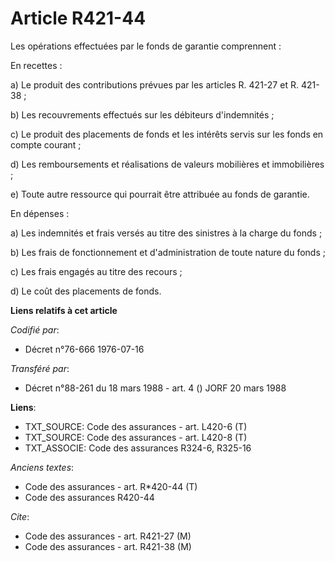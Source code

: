 # Article R421-44

Les opérations effectuées par le fonds de garantie comprennent :

En recettes :

a) Le produit des contributions prévues par les articles R. 421-27 et R. 421-38 ;

b) Les recouvrements effectués sur les débiteurs d'indemnités ;

c) Le produit des placements de fonds et les intérêts servis sur les fonds en compte courant ;

d) Les remboursements et réalisations de valeurs mobilières et immobilières ;

e) Toute autre ressource qui pourrait être attribuée au fonds de garantie.

En dépenses :

a) Les indemnités et frais versés au titre des sinistres à la charge du fonds ;

b) Les frais de fonctionnement et d'administration de toute nature du fonds ;

c) Les frais engagés au titre des recours ;

d) Le coût des placements de fonds.

**Liens relatifs à cet article**

_Codifié par_:

  - Décret n°76-666 1976-07-16

_Transféré par_:

  - Décret n°88-261 du 18 mars 1988 - art. 4 () JORF 20 mars 1988

**Liens**:

  - TXT_SOURCE: Code des assurances - art. L420-6 (T)
  - TXT_SOURCE: Code des assurances - art. L420-8 (T)
  - TXT_ASSOCIE: Code des assurances R324-6, R325-16

_Anciens textes_:

  - Code des assurances - art. R*420-44 (T)
  - Code des assurances R420-44

_Cite_:

  - Code des assurances - art. R421-27 (M)
  - Code des assurances - art. R421-38 (M)
